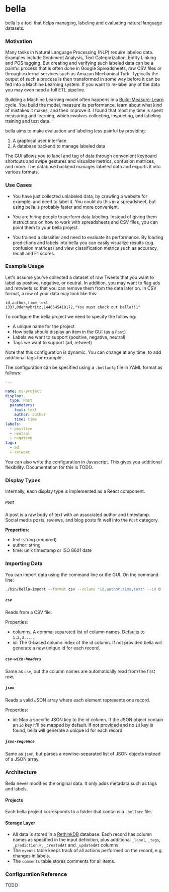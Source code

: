 # bella

bella is a tool that helps managing, labeling and evaluating natural language datasets.

### Motivation

Many tasks in Natural Language Processing (NLP) require labeled data. Examples include Sentiment Analysis, Text Categorization, Entity Linking and POS tagging. But creating and verifying such labeled data can be a painful process that is often done in Google Spreadsheets, raw CSV files or through external services such as Amazon Mechanical Turk. Typically the output of such a process is then transformed in some way before it can be fed into a Machine Learning system. If you want to re-label any of the data you may even need a full ETL pipeline.

Building a Machine Learning model often happens in a [Build-Measure-Learn](http://steveblank.com/2015/05/06/build-measure-learn-throw-things-against-the-wall-and-see-if-they-work/) cycle. You build the model, measure its performance, learn about what kind of mistakes it makes, and then improve it. I found that most my time is spent measuring and learning, which involves collecting, inspecting, and labeling training and test data.

bella aims to make evaluation and labeling less painful by providing: 

1. A graphical user interface
2. A database backend to manage labeled data

The GUI allows you to label and tag of data through convenient keyboard shortcuts and swipe gestures and visualize metrics, confusion matrices, and more. The database backend manages labeled data and exports it into various formats.

### Use Cases

- You have just collected unlabeled data, by crawling a website for example, and need to label it. You could do this in a spreadsheet, but using bella is probably faster and more convenient.

- You are hiring people to perform data labeling. Instead of giving them instructions on how to work with spreadsheets and CSV files, you can point them to your bella project.

- You trained a classifier and need to evaluate its performance. By loading predictions and labels into bella you can easily visualize results (e.g. confusion matrices) and view classification metrics such as accuracy, recall and F1 scores.

### Example Usage

Let's assume you've collected a dataset of raw Tweets that you want to label as positive, negative, or neutral. In addition, you may want to flag ads and retweets so that you can remove them from the data later on. In CSV format, a row  of your data may look like this:

```
id,author,time,text
1337,@dennybritz,1446545410172,"You must check out bella!!1"
```

To configure the bella project we need to specify the following:

- A unique name for the project
- How bella should display an item in the GUI (as a `Post`)
- Labels we want to support (positive, negative, neutral)
- Tags we want to support (ad, retweet)

Note that this configuration is dynamic. You can change at any time, to add additional tags for example.

The configuration can be specified using a `.bellacfg` file in YAML format as follows:

```yaml
---

name: my-project
display:
  type: Post
  parameters:
    text: text
    author: author
    time: time
labels: 
  - positive
  - neutral
  - negative
tags:
  - ad
  - retweet
```

You can also write the configuration in Javascript. This gives you additional flexibility. Documentation for this is TODO.


### Display Types

Internally, each display type is implemented as a React component.

##### `Post`

A post is a raw body of text with an associated author and timestamp. Social media posts, reviews, and blog posts fit well into the `Post` category. 

**Properties:**

- text: string (required)
- author: string
- time: unix timestamp or ISO 8601 date


### Importing Data

You can import data using the command line or the GUI. On the command line:


```bash
./bin/bella-import --format csv --colums "id,author,time,text" --id 0 ./data/data.csv
```

##### `csv`

Reads from a CSV file.

Properties:

- columns: A comma-separated list of column names. Defaults to `1,2,3,...`.
- id: The 0-based column index of the id column. If not provided bella will generate a new unique id for each record.


##### `csv-with-headers`

Same as `csv`, but the column names are automatically read from the first row.


##### `json`

Reads a valid JSON array where each element represents one record.

Properties:

- id: Map a specific JSON key to the id column. If the JSON object contain an `id` key it'll be mapped by default. If not provided and no `id` key is found, bella will generate a unique id for each record.

##### `json-sequence`

Same as `json`, but parses a newline-separated list of JSON objects instead of a JSON array.



### Architecture

Bella never modifies the original data. It only adds metadata such as tags and labels.

#### Projects

Each bella project corresponds to a folder that contains a `.bellarc` file.

#### Storage Layer

- All data is stored in a [RethinkDB](http://rethinkdb.com/) database. Each record has column names as specified in the input definition, plus additional `_label`, `_tags`, `_prediction`,=, `_createdAt` and `_updatedAt` columns.
- The `events` table keeps track of all actions performed on the record, e.g. changes in labels.
- The `comments` table stores comments for all items.



### Configuration Reference

TODO